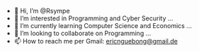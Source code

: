 - 👋 Hi, I’m @Rsympe
- 👀 I’m interested in Programming and Cyber Security ...
- 🌱 I’m currently learning Computer Science and Economics ...
- 💞️ I’m looking to collaborate on Programming ...
- 📫 How to reach me per Gmail: ericnguebong@gmail.de

<!---
Rsympe/Rsympe is a ✨ special ✨ repository because its `README.md` (this file) appears on your GitHub profile.
You can click the Preview link to take a look at your changes.
--->
